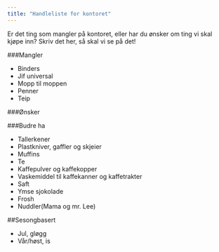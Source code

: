 ```yaml
---
title: "Handleliste for kontoret"
---
```


Er det ting som mangler på kontoret, eller har du ønsker om ting vi skal kjøpe inn? Skriv det her, så skal vi se på det!

###Mangler

- Binders
- Jif universal
- Mopp til moppen
- Penner
- Teip

###Ønsker

###Budre ha

- Tallerkener
- Plastkniver, gaffler og skjeier
- Muffins
- Te
- Kaffepulver og kaffekopper
- Vaskemiddel til kaffekanner og kaffetrakter
- Saft
- Ymse sjokolade
- Frosh
- Nuddler(Mama og mr. Lee)

##Sesongbasert
- Jul, gløgg
- Vår/høst, is